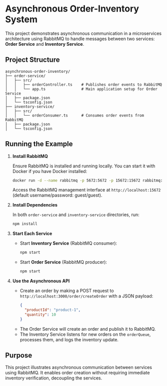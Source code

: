 
# Asynchronous Order-Inventory System

This project demonstrates asynchronous communication in a microservices architecture using RabbitMQ to handle messages between two services: **Order Service** and **Inventory Service**.

## Project Structure

```
asynchronous-order-inventory/
├── order-service/
│   ├── src/
│   │   ├── orderController.ts    # Publishes order events to RabbitMQ
│   │   └── app.ts                # Main application setup for Order Service
│   ├── package.json
│   └── tsconfig.json
├── inventory-service/
│   ├── src/
│   │   └── orderConsumer.ts      # Consumes order events from RabbitMQ
│   ├── package.json
│   └── tsconfig.json
```

## Running the Example

1. **Install RabbitMQ**

   Ensure RabbitMQ is installed and running locally. You can start it with Docker if you have Docker installed:
   ```bash
   docker run -d --name rabbitmq -p 5672:5672 -p 15672:15672 rabbitmq:3-management
   ```
   Access the RabbitMQ management interface at `http://localhost:15672` (default username/password: guest/guest).

2. **Install Dependencies**

   In both `order-service` and `inventory-service` directories, run:
   ```bash
   npm install
   ```

3. **Start Each Service**

   - Start **Inventory Service** (RabbitMQ consumer):
     ```bash
     npm start
     ```

   - Start **Order Service** (RabbitMQ producer):
     ```bash
     npm start
     ```

4. **Use the Asynchronous API**

   - Create an order by making a POST request to `http://localhost:3000/order/createOrder` with a JSON payload:
     ```json
     {
       "productId": "product-1",
       "quantity": 10
     }
     ```
   - The Order Service will create an order and publish it to RabbitMQ.
   - The Inventory Service listens for new orders on the `orderQueue`, processes them, and logs the inventory update.

## Purpose

This project illustrates asynchronous communication between services using RabbitMQ. It enables order creation without requiring immediate inventory verification, decoupling the services.
